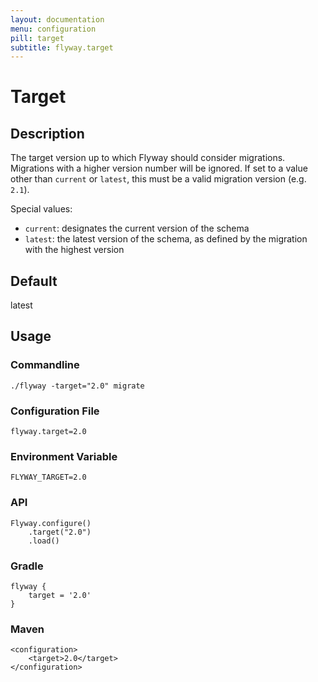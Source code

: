 ```yaml
---
layout: documentation
menu: configuration
pill: target
subtitle: flyway.target
---
```


# Target

## Description
The target version up to which Flyway should consider migrations. Migrations with a higher version number will be ignored. If set to a value other than `current` or `latest`, this must be a valid migration version (e.g. `2.1`).

Special values:
<ul>
  <li><code>current</code>: designates the current version of the schema</li>
  <li><code>latest</code>: the latest version of the schema, as defined by the migration with the highest version</li>
</ul>

## Default
latest

## Usage

### Commandline
```
./flyway -target="2.0" migrate
```

### Configuration File
```
flyway.target=2.0
```

### Environment Variable
```
FLYWAY_TARGET=2.0
```

### API
```
Flyway.configure()
    .target("2.0")
    .load()
```

### Gradle
```
flyway {
    target = '2.0'
}
```

### Maven
```
<configuration>
    <target>2.0</target>
</configuration>
```